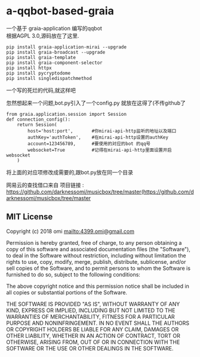 # a-qqbot-based-graia
一个基于 graia-application 编写的qqbot <br/>
根据AGPL 3.0,源码放在了这里. <br/> 

```
pip install graia-application-mirai --upgrade 
pip install graia-broadcast --upgrade
pip install graia-template
pip install graia-component-selector
pip install httpx
pip install pycryptodome
pip install singledispatchmethod
```
一个写的死烂的代码,就这样吧

忽然想起来一个问题,bot.py引入了一个config.py 就放在这得了(不传github了

```
from graia.application.session import Session
def connection_config():
    return Session(
        host='host:port',       #你mirai-api-http监听的地址以及端口
        authKey='authToken',    #在mirai-api-http设置的authKey
        account=123456789,      #要使用的对应的bot 的qq号
        websocket=True          #记得在mirai-api-http里面设置开启websocket
    ) 
```
将上面的对应项修改成需要的,跟bot.py放在同一个目录

网易云的查找借口来自 
项目链接 : https://github.com/darknessomi/musicbox/tree/master(https://github.com/darknessomi/musicbox/tree/master

## MIT License

Copyright (c) 2018 omi <mailto:4399.omi@gmail.com>

Permission is hereby granted, free of charge, to any person obtaining a copy
of this software and associated documentation files (the "Software"), to deal
in the Software without restriction, including without limitation the rights
to use, copy, modify, merge, publish, distribute, sublicense, and/or sell
copies of the Software, and to permit persons to whom the Software is
furnished to do so, subject to the following conditions:

The above copyright notice and this permission notice shall be included in all
copies or substantial portions of the Software.

THE SOFTWARE IS PROVIDED "AS IS", WITHOUT WARRANTY OF ANY KIND, EXPRESS OR
IMPLIED, INCLUDING BUT NOT LIMITED TO THE WARRANTIES OF MERCHANTABILITY,
FITNESS FOR A PARTICULAR PURPOSE AND NONINFRINGEMENT. IN NO EVENT SHALL THE
AUTHORS OR COPYRIGHT HOLDERS BE LIABLE FOR ANY CLAIM, DAMAGES OR OTHER
LIABILITY, WHETHER IN AN ACTION OF CONTRACT, TORT OR OTHERWISE, ARISING FROM,
OUT OF OR IN CONNECTION WITH THE SOFTWARE OR THE USE OR OTHER DEALINGS IN THE
SOFTWARE.
